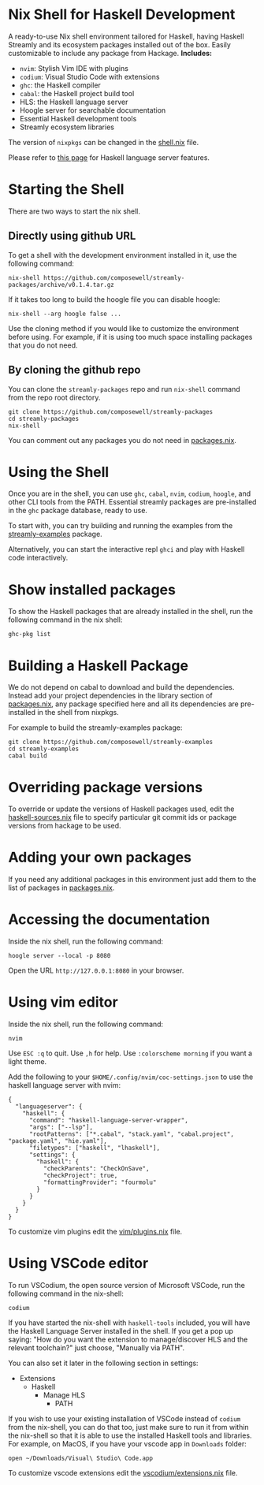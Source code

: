 # Nix Shell for Haskell Development

A ready-to-use Nix shell environment tailored for Haskell, having
Haskell Streamly and its ecosystem packages installed out of the
box. Easily customizable to include any package from Hackage.
**Includes:**

* `nvim`: Stylish Vim IDE with plugins
* `codium`: Visual Studio Code with extensions
* `ghc`: the Haskell compiler
* `cabal`: the Haskell project build tool
* HLS: the Haskell language server
* Hoogle server for searchable documentation
* Essential Haskell development tools
* Streamly ecosystem libraries

The version of `nixpkgs` can be changed in the [shell.nix](shell.nix) file.

Please refer to
[this page](https://haskell-language-server.readthedocs.io/en/latest/features.html)
for Haskell language server features.

# Starting the Shell

There are two ways to start the nix shell.

## Directly using github URL

To get a shell with the development environment installed in it, use the
following command:

```
nix-shell https://github.com/composewell/streamly-packages/archive/v0.1.4.tar.gz
```

If it takes too long to build the hoogle file you can disable hoogle:

```
nix-shell --arg hoogle false ...
```

Use the cloning method if you would like to customize the environment
before using. For example, if it is using too much space
installing packages that you do not need.

## By cloning the github repo

You can clone the `streamly-packages` repo and run `nix-shell`
command from the repo root directory.

```
git clone https://github.com/composewell/streamly-packages
cd streamly-packages
nix-shell
```

You can comment out any packages you do not need in
[packages.nix](packages.nix).

# Using the Shell

Once you are in the shell, you can use `ghc`, `cabal`, `nvim`, `codium`,
`hoogle`, and other CLI tools from the PATH. Essential streamly packages
are pre-installed in the `ghc` package database, ready to use.

To start with, you can try building and running the examples from the
[streamly-examples](https://github.com/composewell/streamly-examples/tree/v0.3.0/examples)
package.

Alternatively, you can start the interactive repl `ghci` and play with Haskell
code interactively.

# Show installed packages

To show the Haskell packages that are already installed in the shell,
run the following command in the nix shell:

```
ghc-pkg list
```

# Building a Haskell Package

<!--
We do not depend on cabal to download and build the dependencies.  Do
not use `cabal update` to avoid building the dependencies.  Instead add
your dependencies in [packages.nix](packages.nix), the dependencies are
pre-installed in the shell from nixpkgs.

It uses `$HOME/.config/streamly-packages` as the CABAL_DIR to avoid
building packages using cabal. If by mistake you run the `cabal update`
command then cabal may start building dependencies instead of using
from nixpkgs. If you did not intend to do that then you can remove the
hackage database index from `$HOME/.config/streamly-packages` or remove
that entire directory itself.
-->

We do not depend on cabal to download and build the dependencies.
Instead add your project dependencies in the library section of
[packages.nix](packages.nix), any package specified here and all its
dependencies are pre-installed in the shell from nixpkgs.

For example to build the streamly-examples package:
```
git clone https://github.com/composewell/streamly-examples
cd streamly-examples
cabal build
```

# Overriding package versions

To override or update the versions of Haskell packages used, edit the
[haskell-sources.nix](haskell-sources.nix) file to specify
particular git commit ids or package versions from hackage to be used.

<!--
Changing a package version may break other packages dependent on the changed
package. If you do not need the broken packages you can comment those in
[default.nix](default.nix). Otherwise change the versions of the broken
packages as well accordingly.
-->

# Adding your own packages

If you need any additional packages in this environment just add
them to the list of packages in [packages.nix](packages.nix).

# Accessing the documentation

Inside the nix shell, run the following command:

```
hoogle server --local -p 8080
```

Open the URL `http://127.0.0.1:8080` in your browser.

# Using vim editor

Inside the nix shell, run the following command:

```
nvim
```

Use `ESC :q` to quit.
Use `,h` for help.
Use `:colorscheme morning` if you want a light theme.

Add the following to your `$HOME/.config/nvim/coc-settings.json` to use the
haskell language server with nvim:

```
{
  "languageserver": {
    "haskell": {
      "command": "haskell-language-server-wrapper",
      "args": ["--lsp"],
      "rootPatterns": ["*.cabal", "stack.yaml", "cabal.project", "package.yaml", "hie.yaml"],
      "filetypes": ["haskell", "lhaskell"],
      "settings": {
        "haskell": {
          "checkParents": "CheckOnSave",
          "checkProject": true,
          "formattingProvider": "fourmolu"
        }
      }
    }
  }
}
```

To customize vim plugins edit the [vim/plugins.nix](vim/plugins.nix) file.

# Using VSCode editor

To run VSCodium, the open source version of Microsoft VSCode, run the
following command in the nix-shell:

```
codium
```

If you have started the nix-shell with `haskell-tools` included, you
will have the Haskell Language Server installed in the shell.  If you
get a pop up saying: "How do you want the extension to manage/discover
HLS and the relevant toolchain?" just choose, "Manually via PATH".

You can also set it later in the following section in settings:
  * Extensions
    * Haskell
      * Manage HLS
        * PATH

If you wish to use your existing installation of VSCode instead of
`codium` from the nix-shell, you can do that too, just make sure to run
it from within the nix-shell so that it is able to use the installed
Haskell tools and libraries. For example, on MacOS, if you have your
vscode app in `Downloads` folder:

```
open ~/Downloads/Visual\ Studio\ Code.app
```

To customize vscode extensions edit the [vscodium/extensions.nix](vscodium/extensions.nix) file.
